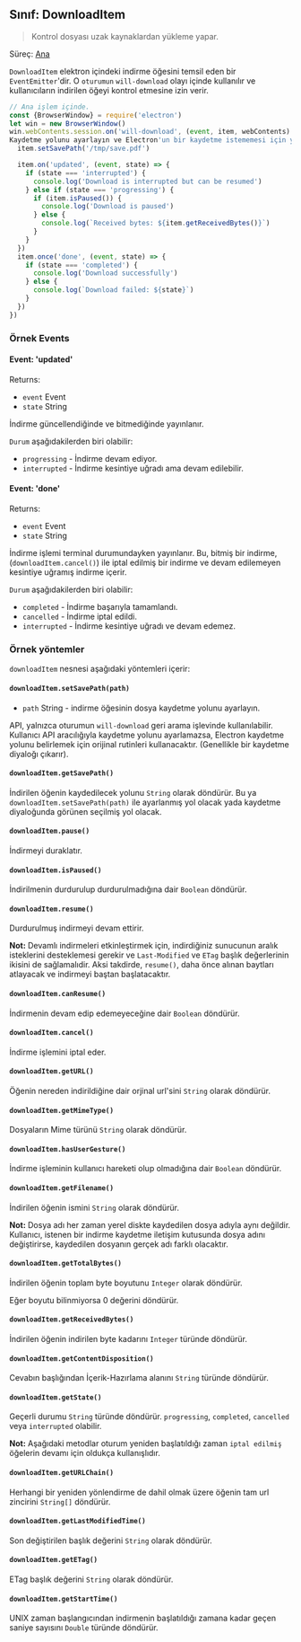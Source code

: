 ## Sınıf: DownloadItem

> Kontrol dosyası uzak kaynaklardan yükleme yapar.

Süreç: [Ana](../glossary.md#main-process)

`DownloadItem` elektron içindeki indirme öğesini temsil eden bir `EventEmitter`'dir. O `oturumun` `will-download` olayı içinde kullanılır ve kullanıcıların indirilen öğeyi kontrol etmesine izin verir.

```javascript
// Ana işlem içinde.
const {BrowserWindow} = require('electron')
let win = new BrowserWindow()
win.webContents.session.on('will-download', (event, item, webContents) => {
Kaydetme yolunu ayarlayın ve Electron'un bir kaydetme istememesi için yol gösterin.
  item.setSavePath('/tmp/save.pdf')

  item.on('updated', (event, state) => {
    if (state === 'interrupted') {
      console.log('Download is interrupted but can be resumed')
    } else if (state === 'progressing') {
      if (item.isPaused()) {
        console.log('Download is paused')
      } else {
        console.log(`Received bytes: ${item.getReceivedBytes()}`)
      }
    }
  })
  item.once('done', (event, state) => {
    if (state === 'completed') {
      console.log('Download successfully')
    } else {
      console.log(`Download failed: ${state}`)
    }
  })
})
```

### Örnek Events

#### Event: 'updated'

Returns:

* `event` Event
* `state` String

İndirme güncellendiğinde ve bitmediğinde yayınlanır.

`Durum` aşağıdakilerden biri olabilir:

* `progressing` - İndirme devam ediyor.
* `interrupted` - İndirme kesintiye uğradı ama devam edilebilir.

#### Event: 'done'

Returns:

* `event` Event
* `state` String

İndirme işlemi terminal durumundayken yayınlanır. Bu, bitmiş bir indirme, (`downloadItem.cancel()`) ile iptal edilmiş bir indirme ve devam edilemeyen kesintiye uğramış indirme içerir.

`Durum` aşağıdakilerden biri olabilir:

* `completed` - İndirme başarıyla tamamlandı.
* `cancelled` - İndirme iptal edildi.
* `interrupted` - İndirme kesintiye uğradı ve devam edemez.

### Örnek yöntemler

`downloadItem` nesnesi aşağıdaki yöntemleri içerir:

#### `downloadItem.setSavePath(path)`

* `path` String - indirme öğesinin dosya kaydetme yolunu ayarlayın.

API, yalnızca oturumun `will-download` geri arama işlevinde kullanılabilir. Kullanıcı API aracılığıyla kaydetme yolunu ayarlamazsa, Electron kaydetme yolunu belirlemek için orijinal rutinleri kullanacaktır. (Genellikle bir kaydetme diyaloğı çıkarır).

#### `downloadItem.getSavePath()`

İndirilen öğenin kaydedilecek yolunu `String` olarak döndürür. Bu ya `downloadItem.setSavePath(path)` ile ayarlanmış yol olacak yada kaydetme diyaloğunda görünen seçilmiş yol olacak.

#### `downloadItem.pause()`

İndirmeyi duraklatır.

#### `downloadItem.isPaused()`

İndirilmenin durdurulup durdurulmadığına dair `Boolean` döndürür.

#### `downloadItem.resume()`

Durdurulmuş indirmeyi devam ettirir.

**Not:** Devamlı indirmeleri etkinleştirmek için, indirdiğiniz sunucunun aralık isteklerini desteklemesi gerekir ve `Last-Modified` ve `ETag` başlık değerlerinin ikisini de sağlamalıdir. Aksi takdirde, `resume()`, daha önce alınan baytları atlayacak ve indirmeyi baştan başlatacaktır.

#### `downloadItem.canResume()`

İndirmenin devam edip edemeyeceğine dair `Boolean` döndürür.

#### `downloadItem.cancel()`

İndirme işlemini iptal eder.

#### `downloadItem.getURL()`

Öğenin nereden indirildiğine dair orjinal url'sini `String` olarak döndürür.

#### `downloadItem.getMimeType()`

Dosyaların Mime türünü `String` olarak döndürür.

#### `downloadItem.hasUserGesture()`

İndirme işleminin kullanıcı hareketi olup olmadığına dair `Boolean` döndürür.

#### `downloadItem.getFilename()`

İndirilen öğenin ismini `String` olarak döndürür.

**Not:** Dosya adı her zaman yerel diskte kaydedilen dosya adıyla aynı değildir. Kullanıcı, istenen bir indirme kaydetme iletişim kutusunda dosya adını değiştirirse, kaydedilen dosyanın gerçek adı farklı olacaktır.

#### `downloadItem.getTotalBytes()`

İndirilen öğenin toplam byte boyutunu `Integer` olarak döndürür.

Eğer boyutu bilinmiyorsa 0 değerini döndürür.

#### `downloadItem.getReceivedBytes()`

İndirilen öğenin indirilen byte kadarını `Integer` türünde döndürür.

#### `downloadItem.getContentDisposition()`

Cevabın başlığından İçerik-Hazırlama alanını `String` türünde döndürür.

#### `downloadItem.getState()`

Geçerli durumu `String` türünde döndürür. `progressing`, `completed`, `cancelled` veya `interrupted` olabilir.

**Not:** Aşağıdaki metodlar oturum yeniden başlatıldığı zaman `iptal edilmiş` öğelerin devamı için oldukça kullanışlıdır.

#### `downloadItem.getURLChain()`

Herhangi bir yeniden yönlendirme de dahil olmak üzere öğenin tam url zincirini `String[]` döndürür.

#### `downloadItem.getLastModifiedTime()`

Son değiştirilen başlık değerini `String` olarak döndürür.

#### `downloadItem.getETag()`

ETag başlık değerini `String` olarak döndürür.

#### `downloadItem.getStartTime()`

UNIX zaman başlangıcından indirmenin başlatıldığı zamana kadar geçen saniye sayısını `Double` türünde döndürür.